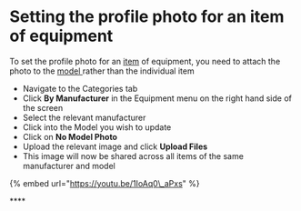 # Setting the profile photo for an item of equipment

To set the profile photo for an [item](./) of equipment, you need to attach the photo to the [model ](../manufacturers-and-models/)rather than the individual item

* Navigate to the Categories tab
* Click **By Manufacturer** in the Equipment menu on the right hand side of the screen
* Select the relevant manufacturer
* Click into the Model you wish to update
* Click on **No Model Photo**
* Upload the relevant image and click **Upload Files**
* This image will now be shared across all items of the same manufacturer and model

{% embed url="https://youtu.be/1IoAq0\_aPxs" %}

\*\*\*\*

